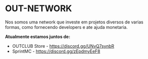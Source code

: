 # OUT-NETWORK
Nos somos uma network que investe em projetos diversos de varias formas, como fornecendo developers e ate ajuda monetaria.

**Atualmente estamos juntos de:**
- OUTCLUB Store - https://discord.gg/UNvQ7synbR
- SprintMC - https://discord.gg/zEpdmyEeF8
